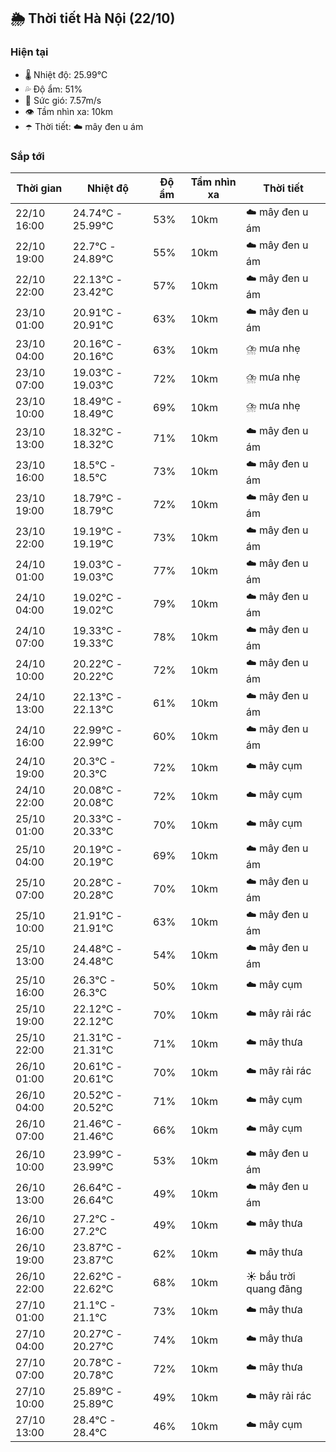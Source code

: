 ## 🌦️ Thời tiết Hà Nội (22/10)

### Hiện tại

- 🌡️ Nhiệt độ: 25.99℃
- 💦 Độ ẩm: 51%
- 💨 Sức gió: 7.57m/s
- 👁️ Tầm nhìn xa: 10km
- ☂️ Thời tiết: ☁️ mây đen u ám

### Sắp tới

| Thời gian | Nhiệt độ | Độ ẩm | Tầm nhìn xa | Thời tiết |
| --- | --- | --- | --- | --- |
| 22/10 16:00 | 24.74℃ - 25.99℃ | 53% | 10km | ☁️ mây đen u ám |
| 22/10 19:00 | 22.7℃ - 24.89℃ | 55% | 10km | ☁️ mây đen u ám |
| 22/10 22:00 | 22.13℃ - 23.42℃ | 57% | 10km | ☁️ mây đen u ám |
| 23/10 01:00 | 20.91℃ - 20.91℃ | 63% | 10km | ☁️ mây đen u ám |
| 23/10 04:00 | 20.16℃ - 20.16℃ | 63% | 10km | ⛈️ mưa nhẹ |
| 23/10 07:00 | 19.03℃ - 19.03℃ | 72% | 10km | ⛈️ mưa nhẹ |
| 23/10 10:00 | 18.49℃ - 18.49℃ | 69% | 10km | ⛈️ mưa nhẹ |
| 23/10 13:00 | 18.32℃ - 18.32℃ | 71% | 10km | ☁️ mây đen u ám |
| 23/10 16:00 | 18.5℃ - 18.5℃ | 73% | 10km | ☁️ mây đen u ám |
| 23/10 19:00 | 18.79℃ - 18.79℃ | 72% | 10km | ☁️ mây đen u ám |
| 23/10 22:00 | 19.19℃ - 19.19℃ | 73% | 10km | ☁️ mây đen u ám |
| 24/10 01:00 | 19.03℃ - 19.03℃ | 77% | 10km | ☁️ mây đen u ám |
| 24/10 04:00 | 19.02℃ - 19.02℃ | 79% | 10km | ☁️ mây đen u ám |
| 24/10 07:00 | 19.33℃ - 19.33℃ | 78% | 10km | ☁️ mây đen u ám |
| 24/10 10:00 | 20.22℃ - 20.22℃ | 72% | 10km | ☁️ mây đen u ám |
| 24/10 13:00 | 22.13℃ - 22.13℃ | 61% | 10km | ☁️ mây đen u ám |
| 24/10 16:00 | 22.99℃ - 22.99℃ | 60% | 10km | ☁️ mây đen u ám |
| 24/10 19:00 | 20.3℃ - 20.3℃ | 72% | 10km | ☁️ mây cụm |
| 24/10 22:00 | 20.08℃ - 20.08℃ | 72% | 10km | ☁️ mây cụm |
| 25/10 01:00 | 20.33℃ - 20.33℃ | 70% | 10km | ☁️ mây cụm |
| 25/10 04:00 | 20.19℃ - 20.19℃ | 69% | 10km | ☁️ mây đen u ám |
| 25/10 07:00 | 20.28℃ - 20.28℃ | 70% | 10km | ☁️ mây đen u ám |
| 25/10 10:00 | 21.91℃ - 21.91℃ | 63% | 10km | ☁️ mây đen u ám |
| 25/10 13:00 | 24.48℃ - 24.48℃ | 54% | 10km | ☁️ mây đen u ám |
| 25/10 16:00 | 26.3℃ - 26.3℃ | 50% | 10km | ☁️ mây cụm |
| 25/10 19:00 | 22.12℃ - 22.12℃ | 70% | 10km | ☁️ mây rải rác |
| 25/10 22:00 | 21.31℃ - 21.31℃ | 71% | 10km | ☁️ mây thưa |
| 26/10 01:00 | 20.61℃ - 20.61℃ | 70% | 10km | ☁️ mây rải rác |
| 26/10 04:00 | 20.52℃ - 20.52℃ | 71% | 10km | ☁️ mây cụm |
| 26/10 07:00 | 21.46℃ - 21.46℃ | 66% | 10km | ☁️ mây cụm |
| 26/10 10:00 | 23.99℃ - 23.99℃ | 53% | 10km | ☁️ mây đen u ám |
| 26/10 13:00 | 26.64℃ - 26.64℃ | 49% | 10km | ☁️ mây đen u ám |
| 26/10 16:00 | 27.2℃ - 27.2℃ | 49% | 10km | ☁️ mây thưa |
| 26/10 19:00 | 23.87℃ - 23.87℃ | 62% | 10km | ☁️ mây thưa |
| 26/10 22:00 | 22.62℃ - 22.62℃ | 68% | 10km | ☀️ bầu trời quang đãng |
| 27/10 01:00 | 21.1℃ - 21.1℃ | 73% | 10km | ☁️ mây thưa |
| 27/10 04:00 | 20.27℃ - 20.27℃ | 74% | 10km | ☁️ mây thưa |
| 27/10 07:00 | 20.78℃ - 20.78℃ | 72% | 10km | ☁️ mây thưa |
| 27/10 10:00 | 25.89℃ - 25.89℃ | 49% | 10km | ☁️ mây rải rác |
| 27/10 13:00 | 28.4℃ - 28.4℃ | 46% | 10km | ☁️ mây cụm |
